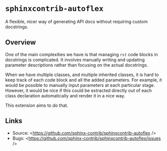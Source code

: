 # `sphinxcontrib-autoflex`

A flexible, nicer way of generating API docs without requiring custom docstrings.

## Overview

One of the main complexities we have is that managing `rst` code blocks in docstrings is complicated. It involves manually writing and updating parameter descriptions rather than focusing on the actual docstrings.

When we have multiple classes, and multiple inherited classes, it is hard to keep track of each code block and all the added parameters. For example, it would be possible to manually input parameters at each particular stage. However, it would be nice if this could be extracted directly out of each class declaration automatically and render it in a nice way.

This extension aims to do that.


## Links

-   Source: <https://github.com/sphinx-contrib/sphinxcontrib-autoflex />
-   Bugs: <https://github.com/sphinx-contrib/sphinxcontrib-autoflex/issues />
